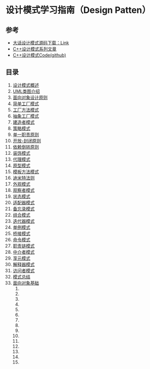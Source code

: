 # 设计模式学习指南（Design Patten）

## 参考

- [大话设计模式源码下载：Link](www.cnblogs.com/Files/cj723/BigTalkDesignPattenSourceCode.rar)
- [C++设计模式系列文章](https://zhuanlan.zhihu.com/p/94877789)
- [C++设计模式Code(github)](https://github.com/FengJungle/DesignPattern)

## 目录

1. [设计模式概述](./001_Start.md)
2. [UML类图介绍](./002_UML.md)
3. [面向对象设计原则](./003_DesignPhilosophy.md)
4. [简单工厂模式](./004_SimpleFactory.md)
5. [工厂方法模式](./005_FactoryMethod.md)
6. [抽象工厂模式](./006_AbstractFactory.md)
7. [建造者模式](./007_BuilderPattern.md)
8. [策略模式]()
9. [单一职责原则]()
10. [开放-封闭原则]()
11. [依赖倒转原则]()
12. [装饰模式]()
13. [代理模式]()
14. [原型模式]()
15. [模板方法模式]()
16. [迪米特法则]()
17. [外观模式]()
18. [观察者模式]()
19. [状态模式]()
20. [适配器模式]()
21. [备忘录模式]()
22. [组合模式]()
23. [迭代器模式]()
24. [单例模式]()
25. [桥接模式]()
26. [命令模式]()
27. [职责链模式]()
28. [中介者模式]()
29. [享元模式]()
30. [解释器模式]()
31. [访问者模式]()
32. [模式总结]()
33. [面向对象基础]()
    1.  []()
    2.  []()
    3.  []()
    4.  []()
    5.  []()
    6.  []()
    7.  []()
    8.  []()
    9.  []()
    10. []()
    11. []()
    12. []()
    13. []()
    14. []()
    15. []()